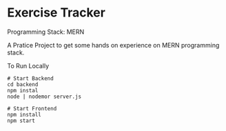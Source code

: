 # Exercise Tracker

Programming Stack: MERN

A Pratice Project to get some hands on experience on MERN programming stack.

To Run Locally
```
# Start Backend
cd backend
npm instal
node | nodemor server.js

# Start Frontend
npm install
npm start
```